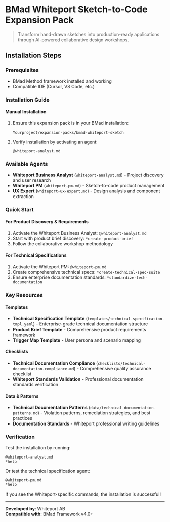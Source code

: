 # BMad Whiteport Sketch-to-Code Expansion Pack

> Transform hand-drawn sketches into production-ready applications through AI-powered collaborative design workshops.

## Installation Steps

### Prerequisites
- BMad Method framework installed and working
- Compatible IDE (Cursor, VS Code, etc.)

### Installation Guide

#### Manual Installation
1. Ensure this expansion pack is in your BMad installation:
   ```
   Yourproject/expansion-packs/bmad-whiteport-sketch
   ```

2. Verify installation by activating an agent:
   ```
   @whiteport-analyst.md
   ```

### Available Agents
- **Whiteport Business Analyst** (`whiteport-analyst.md`) - Project discovery and user research
- **Whiteport PM** (`whiteport-pm.md`) - Sketch-to-code product management  
- **UX Expert** (`whiteport-ux-expert.md`) - Design analysis and component extraction

### Quick Start

#### For Product Discovery & Requirements
1. Activate the Whiteport Business Analyst: `@whiteport-analyst.md`
2. Start with product brief discovery: `*create-product-brief`
3. Follow the collaborative workshop methodology

#### For Technical Specifications
1. Activate the Whiteport PM: `@whiteport-pm.md`
2. Create comprehensive technical specs: `*create-technical-spec-suite`
3. Ensure enterprise documentation standards: `*standardize-tech-documentation`

### Key Resources

#### Templates
- **Technical Specification Template** (`templates/technical-specification-tmpl.yaml`) - Enterprise-grade technical documentation structure
- **Product Brief Template** - Comprehensive product requirements framework
- **Trigger Map Template** - User persona and scenario mapping

#### Checklists  
- **Technical Documentation Compliance** (`checklists/technical-documentation-compliance.md`) - Comprehensive quality assurance checklist
- **Whiteport Standards Validation** - Professional documentation standards verification

#### Data & Patterns
- **Technical Documentation Patterns** (`data/technical-documentation-patterns.md`) - Violation patterns, remediation strategies, and best practices
- **Documentation Standards** - Whiteport professional writing guidelines

### Verification
Test the installation by running:
```
@whiteport-analyst.md
*help
```

Or test the technical specification agent:
```
@whiteport-pm.md
*help
```

If you see the Whiteport-specific commands, the installation is successful!

---
**Developed by**: Whiteport AB  
**Compatible with**: BMad Framework v4.0+